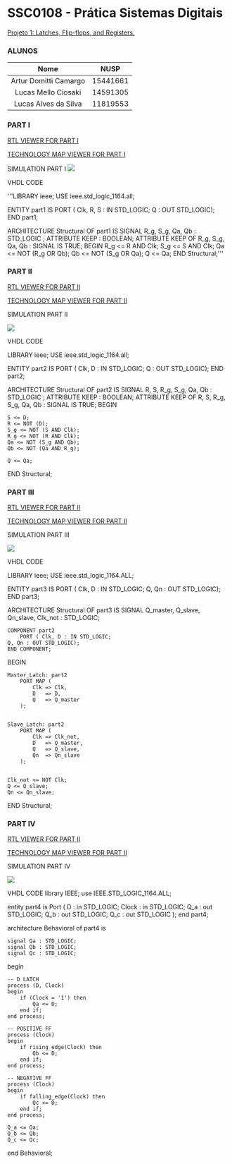 # SSC0108 - Prática Sistemas Digitais

[Projeto 1: Latches, Flip-flops, and Registers.](./lab3.pdf)

### ALUNOS

|        Nome                         |    NUSP   |       
|:-----------------------------------:|:---------:|  
|   Artur Domitti Camargo             |  15441661 |   
|   Lucas Mello Ciosaki       	      |  14591305 |   
|   Lucas Alves da Silva		         |  11819553  | 

### PART I

[RTL VIEWER FOR PART I](./part1.pdf)

[TECHNOLOGY MAP VIEWER FOR PART I](./part1tmv.pdf)

SIMULATION PART I
<img src="sim1.png">

VHDL CODE

'''LIBRARY ieee;
USE ieee.std_logic_1164.all;

ENTITY part1 IS
  PORT ( Clk, R, S : IN STD_LOGIC;
  Q : OUT STD_LOGIC);
END part1;

ARCHITECTURE Structural OF part1 IS
  SIGNAL R_g, S_g, Qa, Qb : STD_LOGIC ;
  ATTRIBUTE KEEP : BOOLEAN;
  ATTRIBUTE KEEP OF R_g, S_g, Qa, Qb : SIGNAL IS TRUE;
BEGIN
  R_g <= R AND Clk;
  S_g <= S AND Clk;
  Qa <= NOT (R_g OR Qb);
  Qb <= NOT (S_g OR Qa);
  Q <= Qa;
END Structural;'''

### PART II

[RTL VIEWER FOR PART II](./part2.pdf)

[TECHNOLOGY MAP VIEWER FOR PART II](./part2tmv.pdf)

SIMULATION PART II

<img src="sim2.png">

VHDL CODE 

LIBRARY ieee;
USE ieee.std_logic_1164.all;

ENTITY part2 IS
	PORT ( Clk, D : IN STD_LOGIC;
	Q : OUT STD_LOGIC);
END part2;

ARCHITECTURE Structural OF part2 IS
	SIGNAL R, S, R_g, S_g, Qa, Qb : STD_LOGIC ;
	ATTRIBUTE KEEP : BOOLEAN;
	ATTRIBUTE KEEP OF R, S, R_g, S_g, Qa, Qb : SIGNAL IS TRUE;
BEGIN

	S <= D;
	R <= NOT (D);
	S_g <= NOT (S AND Clk);
	R_g <= NOT (R AND Clk);
	Qa <= NOT (S_g AND Qb);
	Qb <= NOT (Qa AND R_g);
	
	Q <= Qa;
END Structural;

### PART III

[RTL VIEWER FOR PART II](./part3.pdf)

[TECHNOLOGY MAP VIEWER FOR PART II](./part3tmv.pdf)

SIMULATION PART III

<img src="sim3.png">

VHDL CODE

LIBRARY ieee;
USE ieee.std_logic_1164.ALL;

ENTITY part3 IS
        PORT ( Clk, D : IN STD_LOGIC;
	Q, Qn : OUT STD_LOGIC);
END part3;

ARCHITECTURE Structural OF part3 IS
    SIGNAL Q_master, Q_slave, Qn_slave, Clk_not : STD_LOGIC;
    
    COMPONENT part2
        PORT ( Clk, D : IN STD_LOGIC;
	Q, Qn : OUT STD_LOGIC);
    END COMPONENT;

BEGIN

   
    Master_Latch: part2
        PORT MAP (
            Clk => Clk,            
            D   => D,                
            Q   => Q_master         
        );

    
    Slave_Latch: part2
        PORT MAP (
            Clk => Clk_not,          
            D   => Q_master,         
            Q   => Q_slave,          
            Qn  => Qn_slave          
        );

    
    Clk_not <= NOT Clk;
    Q <= Q_slave;
    Qn <= Qn_slave;
	 

END Structural;

### PART IV

[RTL VIEWER FOR PART II](./part4.pdf)

[TECHNOLOGY MAP VIEWER FOR PART II](./part4tmv.pdf)

SIMULATION PART IV

<img src="sim4.png">

VHDL CODE
library IEEE;
use IEEE.STD_LOGIC_1164.ALL;

entity part4 is
    Port (
        D : in STD_LOGIC;
        Clock : in STD_LOGIC;
        Q_a : out STD_LOGIC;
        Q_b : out STD_LOGIC;
        Q_c : out STD_LOGIC
    );
end part4;

architecture Behavioral of part4 is

    signal Qa : STD_LOGIC;
    signal Qb : STD_LOGIC;
    signal Qc : STD_LOGIC;

begin

    -- D LATCH
    process (D, Clock)
    begin
        if (Clock = '1') then
            Qa <= D;
        end if;
    end process;

    -- POSITIVE FF
    process (Clock)
    begin
        if rising_edge(Clock) then
            Qb <= D;
        end if;
    end process;

    -- NEGATIVE FF
    process (Clock)
    begin
        if falling_edge(Clock) then
            Qc <= D;
        end if;
    end process;

    Q_a <= Qa;
    Q_b <= Qb;
    Q_c <= Qc;

end Behavioral;

